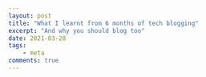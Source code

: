 ```yaml
---
layout: post
title: "What I learnt from 6 months of tech blogging"
excerpt: "And why you should blog too"
date: 2021-03-28
tags:
    - meta
comments: true
---
```



